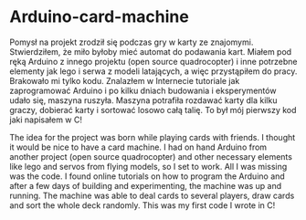 # Arduino-card-machine

Pomysł na projekt zrodził się podczas gry w karty ze znajomymi. Stwierdziłem, że miło byłoby mieć automat do podawania kart.
Miałem pod ręką Arduino z innego projektu (open source quadrocopter) i inne potrzebne elementy jak lego i serwa z modeli latających, a więc przystąpiłem do pracy. Brakowało mi tylko kodu.
Znalazłem w Internecie tutoriale jak zaprogramować Arduino i po kilku dniach budowania i eksperymentów udało się, maszyna ruszyła.
Maszyna potrafiła rozdawać karty dla kilku graczy, dobierać karty i sortować losowo całą talię.
To był mój pierwszy kod jaki napisałem w C!

The idea for the project was born while playing cards with friends. I thought it would be nice to have a card machine.
I had on hand Arduino from another project (open source quadrocopter) and other necessary elements like lego and servos from flying models, so I set to work.
All I was missing was the code. I found online tutorials on how to program the Arduino and after a few days of building and experimenting, the machine was up and running.
The machine was able to deal cards to several players, draw cards and sort the whole deck randomly.
This was my first code I wrote in C!
